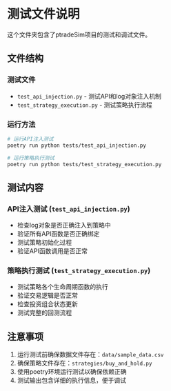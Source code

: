 # 测试文件说明

这个文件夹包含了ptradeSim项目的测试和调试文件。

## 文件结构

### 测试文件
- `test_api_injection.py` - 测试API和log对象注入机制
- `test_strategy_execution.py` - 测试策略执行流程

### 运行方法

```bash
# 运行API注入测试
poetry run python tests/test_api_injection.py

# 运行策略执行测试
poetry run python tests/test_strategy_execution.py
```

## 测试内容

### API注入测试 (`test_api_injection.py`)
- 检查log对象是否正确注入到策略中
- 验证所有API函数是否正确绑定
- 测试策略初始化过程
- 验证API函数调用是否正常

### 策略执行测试 (`test_strategy_execution.py`)
- 测试策略各个生命周期函数的执行
- 验证交易逻辑是否正常
- 检查投资组合状态更新
- 测试完整的回测流程

## 注意事项

1. 运行测试前确保数据文件存在：`data/sample_data.csv`
2. 确保策略文件存在：`strategies/buy_and_hold.py`
3. 使用poetry环境运行测试以确保依赖正确
4. 测试输出包含详细的执行信息，便于调试
